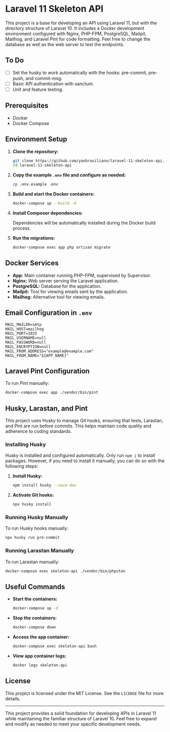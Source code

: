 
# Laravel 11 Skeleton API

This project is a base for developing an API using Laravel 11, but with the directory structure of Laravel 10. It includes a Docker development environment configured with Nginx, PHP-FPM, PostgreSQL, Mailpit, Mailhog, and Laravel Pint for code formatting. Feel free to change the database as well as the web server to test the endpoints.

## To Do

- [ ] Set the husky to work automatically with the hooks: pre-commit, pre-push, and commit-msg.
- [ ] Basic API authentication with sanctum.
- [ ] Unit and feature testing.

## Prerequisites

- Docker
- Docker Compose
  
## Environment Setup

1. **Clone the repository:**

   ```sh
   git clone https://github.com/yanbrasiliano/laravel-11-skeleton-api.git
   cd laravel-11-skeleton-api
   ```

2. **Copy the example `.env` file and configure as needed:**

   ```sh
   cp .env.example .env
   ```

3. **Build and start the Docker containers:**

   ```sh
   docker-compose up --build -d
   ```

4. **Install Composer dependencies:**

   Dependencies will be automatically installed during the Docker build process.

5. **Run the migrations:**

   ```sh
   docker-compose exec app php artisan migrate
   ```

## Docker Services

- **App:** Main container running PHP-FPM, supervised by Supervisor.
- **Nginx:** Web server serving the Laravel application.
- **PostgreSQL:** Database for the application.
- **Mailpit:** Tool for viewing emails sent by the application.
- **Mailhog:** Alternative tool for viewing emails.

## Email Configuration in `.env`

```dotenv
MAIL_MAILER=smtp
MAIL_HOST=mailhog
MAIL_PORT=1025
MAIL_USERNAME=null
MAIL_PASSWORD=null
MAIL_ENCRYPTION=null
MAIL_FROM_ADDRESS="example@example.com"
MAIL_FROM_NAME="${APP_NAME}"
```

## Laravel Pint Configuration

To run Pint manually:

```sh
docker-compose exec app ./vendor/bin/pint
```

## Husky, Larastan, and Pint

This project uses Husky to manage Git hooks, ensuring that tests, Larastan, and Pint are run before commits. This helps maintain code quality and adherence to coding standards.

### Installing Husky

Husky is installed and configured automatically. Only run ```npm i``` to install packages.  However, if you need to install it manually, you can do so with the following steps:

1. **Install Husky:**

   ```sh
   npm install husky --save-dev
   ```

2. **Activate Git hooks:**

   ```sh
   npx husky install
   ```

### Running Husky Manually

To run Husky hooks manually:

```sh
npx husky run pre-commit
```

### Running Larastan Manually

To run Larastan manually:

```sh
docker-compose exec skeleton-api ./vendor/bin/phpstan
```

## Useful Commands

- **Start the containers:**

  ```sh
  docker-compose up -d
  ```

- **Stop the containers:**

  ```sh
  docker-compose down
  ```

- **Access the app container:**

  ```sh
  docker-compose exec skeleton-api bash
  ```

- **View app container logs:**

  ```sh
  docker logs skeleton-api
  ```

## License

This project is licensed under the MIT License. See the `LICENSE` file for more details.

---

This project provides a solid foundation for developing APIs in Laravel 11 while maintaining the familiar structure of Laravel 10. Feel free to expand and modify as needed to meet your specific development needs.